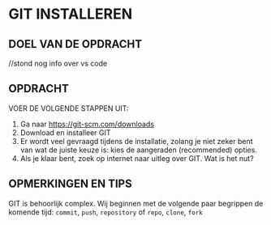 # GIT INSTALLEREN

## DOEL VAN DE OPDRACHT

//stond nog info over vs code

## OPDRACHT

VOER DE VOLGENDE STAPPEN UIT:

1. Ga naar https://git-scm.com/downloads
2. Download en installeer GIT
3. Er wordt veel gevraagd tijdens de installatie, zolang je niet zeker bent van wat de juiste keuze is: kies de aangeraden (recommended) opties.
4. Als je klaar bent, zoek op internet naar uitleg over GIT. Wat is het nut?

## OPMERKINGEN EN TIPS

GIT is behoorlijk complex. Wij beginnen met de volgende paar begrippen de komende tijd: `commit`, `push`, `repository` of `repo`, `clone`, `fork`


<!--- ------------ DIT COMMENTAAR LATEN STAAN AUB ------------
------------------ ------------------------------ ------------
------------------ eagle ref:81093774
------------------ ------------------------------ ------------
------------------ DIT COMMENTAAR LATEN STAAN AUB -------- -->